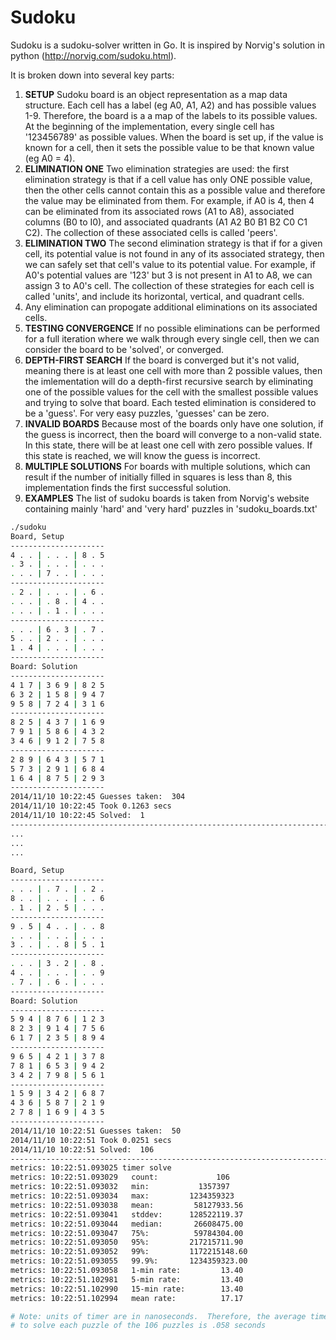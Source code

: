 # Sudoku

Sudoku is a sudoku-solver written in Go.  It is inspired by Norvig's solution in python (http://norvig.com/sudoku.html).

It is broken down into several key parts:

1.  **SETUP** Sudoku board is an object representation as a map data structure.  Each cell has a label (eg A0, A1, A2) and has possible values 1-9.  Therefore, the board is a a map of the labels to its possible values.  At the beginning of the implementation, every single cell has '123456789' as possible values.  When the board is set up, if the value is known for a cell, then it sets the possible value to be that known value (eg A0 = 4). 
2.  **ELIMINATION ONE** Two elimination strategies are used:  the first elimination strategy is that if a cell value has only ONE possible value, then the other cells cannot contain this as a possible value and therefore the value may be eliminated from them.  For example, if A0 is 4, then 4 can be eliminated from its associated rows (A1 to A8), associated columns (B0 to I0), and associated quadrants (A1 A2 B0 B1 B2 C0 C1 C2).  The collection of these associated cells is called 'peers'.
3.  **ELIMINATION TWO** The second elimination strategy is that if for a given cell, its potential value is not found in any of its associated strategy, then we can safely set that cell's value to its potential value.  For example, if A0's potential values are '123' but 3 is not present in A1 to A8, we can assign 3 to A0's cell.  The collection of these strategies for each cell is called 'units', and include its horizontal, vertical, and quadrant cells.
4. Any elimination can propogate additional eliminations on its associated cells.
5.  **TESTING CONVERGENCE** If no possible eliminations can be performed for a full iteration where we walk through every single cell, then we can consider the board to be 'solved', or converged.
6.  **DEPTH-FIRST SEARCH** If the board is converged but it's not valid, meaning there is at least one cell with more than 2 possible values, then the imlementation will do a depth-first recursive search by eliminating one of the possible values for the cell with the smallest possible values and trying to solve that board.  Each tested elimination is considered to be a 'guess'.  For very easy puzzles, 'guesses' can be zero.
7.  **INVALID BOARDS** Because most of the boards only have one solution, if the guess is incorrect, then the board will converge to a non-valid state.  In this state, there will be at least one cell with zero possible values.  If this state is reached, we will know the guess is incorrect.
8.  **MULTIPLE SOLUTIONS** For boards with multiple solutions, which can result if the number of initially filled in squares is less than 8, this implementation finds the first successful solution.
9.  **EXAMPLES** The list of sudoku boards is taken from Norvig's website containing mainly 'hard' and 'very hard' puzzles in 'sudoku_boards.txt'

```bash
./sudoku
Board, Setup
---------------------
4 . . | . . . | 8 . 5
. 3 . | . . . | . . .
. . . | 7 . . | . . .
---------------------
. 2 . | . . . | . 6 .
. . . | . 8 . | 4 . .
. . . | . 1 . | . . .
---------------------
. . . | 6 . 3 | . 7 .
5 . . | 2 . . | . . .
1 . 4 | . . . | . . .
---------------------
Board: Solution
---------------------
4 1 7 | 3 6 9 | 8 2 5
6 3 2 | 1 5 8 | 9 4 7
9 5 8 | 7 2 4 | 3 1 6
---------------------
8 2 5 | 4 3 7 | 1 6 9
7 9 1 | 5 8 6 | 4 3 2
3 4 6 | 9 1 2 | 7 5 8
---------------------
2 8 9 | 6 4 3 | 5 7 1
5 7 3 | 2 9 1 | 6 8 4
1 6 4 | 8 7 5 | 2 9 3
---------------------
2014/11/10 10:22:45 Guesses taken:  304
2014/11/10 10:22:45 Took 0.1263 secs
2014/11/10 10:22:45 Solved:  1
-----------------------------------------------------------------------
...
...
...

Board, Setup
---------------------
. . . | . 7 . | . 2 .
8 . . | . . . | . . 6
. 1 . | 2 . 5 | . . .
---------------------
9 . 5 | 4 . . | . . 8
. . . | . . . | . . .
3 . . | . . 8 | 5 . 1
---------------------
. . . | 3 . 2 | . 8 .
4 . . | . . . | . . 9
. 7 . | . 6 . | . . .
---------------------
Board: Solution
---------------------
5 9 4 | 8 7 6 | 1 2 3
8 2 3 | 9 1 4 | 7 5 6
6 1 7 | 2 3 5 | 8 9 4
---------------------
9 6 5 | 4 2 1 | 3 7 8
7 8 1 | 6 5 3 | 9 4 2
3 4 2 | 7 9 8 | 5 6 1
---------------------
1 5 9 | 3 4 2 | 6 8 7
4 3 6 | 5 8 7 | 2 1 9
2 7 8 | 1 6 9 | 4 3 5
---------------------
2014/11/10 10:22:51 Guesses taken:  50
2014/11/10 10:22:51 Took 0.0251 secs
2014/11/10 10:22:51 Solved:  106
-----------------------------------------------------------------------
metrics: 10:22:51.093025 timer solve
metrics: 10:22:51.093029   count:             106
metrics: 10:22:51.093032   min:           1357397
metrics: 10:22:51.093034   max:         1234359323
metrics: 10:22:51.093038   mean:         58127933.56
metrics: 10:22:51.093041   stddev:      128522119.37
metrics: 10:22:51.093044   median:       26608475.00
metrics: 10:22:51.093047   75%:          59784304.00
metrics: 10:22:51.093050   95%:         217215711.90
metrics: 10:22:51.093052   99%:         1172215148.60
metrics: 10:22:51.093055   99.9%:       1234359323.00
metrics: 10:22:51.093058   1-min rate:         13.40
metrics: 10:22:51.102981   5-min rate:         13.40
metrics: 10:22:51.102990   15-min rate:        13.40
metrics: 10:22:51.102994   mean rate:          17.17

# Note: units of timer are in nanoseconds.  Therefore, the average time 
# to solve each puzzle of the 106 puzzles is .058 seconds

```